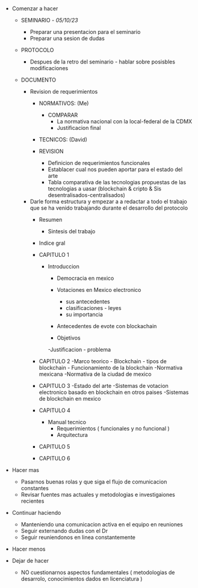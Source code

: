 # 

- Comenzar a hacer

	- SEMINARIO - *05/10/23*
		- Preparar  una presentacion para el seminario
		- Preparar una sesion de dudas

	- PROTOCOLO
		- Despues de la retro del seminario - hablar sobre posisbles modificaciones

	- DOCUMENTO	
		- Revision de requerimientos
			- NORMATIVOS: (Me)

				- COMPARAR
					- La normativa nacional con la local-federal de la CDMX
					- Justificacion final

			- TECNICOS: (David)
			- REVISION
				-  Definicion de requerimientos funcionales
				- Establacer cual nos pueden aportar para el estado del arte
				- Tabla comparativa de las tecnologias propuestas de las tecnologias a uasar (blockchain & cripto & Sis desentralisados-centralisados)
		- Darle forma estructura y empezar a a redactar a todo el trabajo que se ha venido trabajando durante el desarrollo del protocolo
			- Resumen
				- Sintesis del trabajo
			- Indice gral
			- CAPITULO 1
				- Introduccion
					- Democracia en mexico
					- Votaciones en Mexico electronico
						- sus antecedentes 
						- clasificaciones - leyes
						- su importancia
					- Antecedentes de evote con blockachain

					- Objetivos

					-Justificacion - problema

			- CAPITULO 2
				-Marco teorico
					- Blockchain
						- tipos de blockchain
						- Funcionamiento de la blockchain
					-Normativa mexicana 
						-Normativa de la ciudad de mexico
			- CAPITULO 3
				-Estado del arte
					-Sistemas de votacion electronico basado en blockchain en otros paises
					-Sistemas de blockchain en mexico
			- CAPITULO 4
				- Manual tecnico
					- Requerimientos ( funcionales y no funcional )
					- Arquitectura
			- CAPITULO 5
			- CAPITULO 6




- Hacer mas
	- Pasarnos buenas rolas y que siga el flujo de comunicacion constantes
	- Revisar fuentes mas actuales y metodologias e investigaiones recientes

- Continuar haciendo
	- Manteniendo una comunicacion activa en el equipo en reuniones
	- Seguir externando dudas con el Dr
	- Seguir reuniendonos en linea constantemente

- Hacer menos

- Dejar de hacer
	- NO cuestionarnos  aspectos fundamentales ( metodologias de desarrolo, conocimientos dados en licenciatura )
